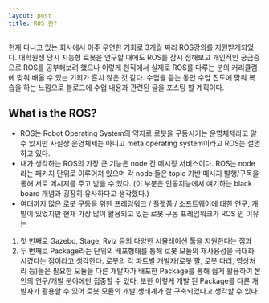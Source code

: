 ```yaml
---
layout: post
title: ROS 란?
---
```


현재 다니고 있는 회사에서 아주 우연한 기회로 3개월 짜리 ROS강의를 지원받게되었다.
대학원생 당시 지능형 로봇을 연구할 때에도 ROS를 잠시 접해보고 개인적인 궁금증으로 ROS를 공부해보려 했으나 이렇게 현직에서 실제로 ROS를 다루는 분의 커리큘럼에 맞춰 배울 수 있는 기회가 흔치 않은 것 같다.
수업을 듣는 동안 수업 진도에 맞춰 복습을 하는 느낌으로 블로그에 수업 내용과 관련된 글을 포스팅 할 계획이다.

## What is the ROS?
- ROS는 Robot Operating System의 약자로 로봇을 구동시키는 운영체제라고 알 수 있지만 사실상 운영체제는 아니고 meta operating system이라고 ROS는 설명하고 있다.
- 내가 생각하는 ROS의 가장 큰 기능은 node 간 메시징 서비스이다. ROS는 node라는 패키지 단위로 이루어져 있으며 각 node 들은 topic 기반 메시지 발행/구독을 통해 서로 메시지를 주고 받을 수 있다. (이 부분은 인공지능에서 얘기하는 black board 개념과 굉장히 유사하다고 생각했다.)
-  여태까지 많은 로봇 구동을 위한 프레임워크 / 플랫폼 / 소프트웨어에 대한 연구, 개발이 있었지만 현재 가장 많이 활용되고 있는 로봇 구동 프레임워크가 ROS 인 이유는 
1. 첫 번째로 Gazebo, Stage, Rviz 등의 다양한 시뮬레이션 툴을 지원한다는 점과 
2. 두 번째로 Package라는 단위의 배포형태를 통해 로봇 모듈의 재사용성을 극대화 시켰다는 점이라고 생각한다. 로봇의 각 파트별 개발자(로봇 팔, 로봇 다리, 영상처리 등)들은 필요한 모듈을 다른 개발자가 배포한 Package를 통해 쉽게 활용하여 본인의 연구/개발 분야에만 집중할 수 있다. 또한 이렇게 개발 된 Package를 다른 개발자가 활용할 수 있어 로봇 모듈의 개발 생태계가 잘 구축되었다고 생각할 수 있다.